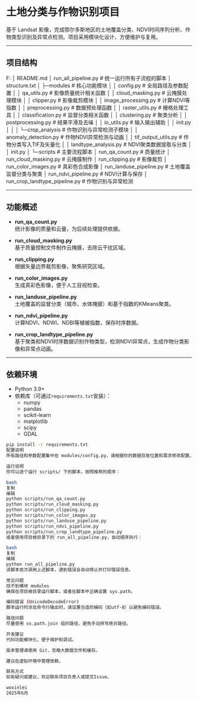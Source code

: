 # 土地分类与作物识别项目

基于 Landsat 影像，完成鄂尔多斯地区的土地覆盖分类、NDVI时间序列分析、作物类型识别及异常点检测。项目采用模块化设计，方便维护与复用。

---

## 项目结构

F:
│ README.md
│ run_all_pipeline.py # 统一运行所有子流程的脚本
│ structure.txt
│
├─modules # 核心功能模块
│ │ config.py # 全局路径及参数配置
│ │ qa_utils.py # 影像质量统计相关函数
│ │ cloud_masking.py # 云掩膜处理模块
│ │ clipper.py # 影像裁剪模块
│ │ image_processing.py # 计算NDVI等指数
│ │ preprocessing.py # 数据预处理函数
│ │ raster_utils.py # 栅格处理工具
│ │ classification.py # 监督分类相关函数
│ │ clustering.py # 聚类分析
│ │ postprocessing.py # 结果平滑及去噪
│ │ io_utils.py # 输入输出辅助
│ │ init.py
│ │
│ └─crop_analysis # 作物识别与异常检测子模块
│ │ anomaly_detection.py # 作物NDVI异常检测与动画
│ │ tif_output_utils.py # 作物分类写入TIF及矢量化
│ │ landtype_analysis.py # NDVI聚类数据提取与分类
│ │ init.py
│
└─scripts # 主要流程脚本
│ run_qa_count.py # 质量统计
│ run_cloud_masking.py # 云掩膜制作
│ run_clipping.py # 影像裁剪
│ run_color_images.py # 真彩色合成影像
│ run_landuse_pipeline.py # 土地覆盖监督分类与聚类
│ run_ndvi_pipeline.py # NDVI计算与保存
│ run_crop_landtype_pipeline.py # 作物识别与异常检测


---

## 功能概述

- **run_qa_count.py**  
  统计影像的质量和云量，为后续处理提供依据。
  
- **run_cloud_masking.py**  
  基于质量控制文件制作云掩膜，去除云干扰区域。

- **run_clipping.py**  
  根据矢量边界裁剪影像，聚焦研究区域。

- **run_color_images.py**  
  生成真彩色影像，便于人工目视检查。

- **run_landuse_pipeline.py**  
  土地覆盖的监督分类（城市、水体掩膜）和基于指数的KMeans聚类。

- **run_ndvi_pipeline.py**  
  计算NDVI、NDWI、NDBI等植被指数，保存时序数据。

- **run_crop_landtype_pipeline.py**  
  基于聚类和NDVI时序数据识别作物类型，检测NDVI异常点，生成作物分类影像和异常点动画。

---

## 依赖环境

- Python 3.9+
- 依赖库（可通过`requirements.txt`安装）：
  - numpy
  - pandas
  - scikit-learn
  - matplotlib
  - scipy
  - GDAL


```bash
pip install -r requirements.txt
配置说明
所有路径和参数配置集中在 modules/config.py，请根据你的数据存放位置和需求修改配置。

运行说明
你可以逐个运行 scripts/ 下的脚本，按照推荐的顺序：

bash
复制
编辑
python scripts/run_qa_count.py
python scripts/run_cloud_masking.py
python scripts/run_clipping.py
python scripts/run_color_images.py
python scripts/run_landuse_pipeline.py
python scripts/run_ndvi_pipeline.py
python scripts/run_crop_landtype_pipeline.py
或者使用项目根目录下的 run_all_pipeline.py，自动顺序执行：

bash
复制
编辑
python run_all_pipeline.py
该脚本依次调用上述脚本，遇到错误会自动停止并打印错误信息。

常见问题
找不到模块 modules
确保在项目根目录运行脚本，或者在脚本中正确设置 sys.path。

编码错误 (UnicodeDecodeError)
脚本运行时涉及命令行输出时，请设置合适的编码（如utf-8）以避免编码错误。

路径问题
尽量使用 os.path.join 组织路径，避免手动拼写绝对路径。

开发建议
代码功能模块化，便于维护和调试。

版本管理请使用 Git，忽略大数据文件和缓存。

建议在虚拟环境中管理依赖。

联系方式
如有疑问或建议，欢迎联系项目负责人或提交Issue。

woxinlei
2025年6月